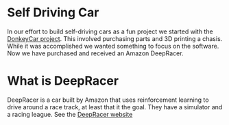 # Self Driving Car
In our effort to build self-driving cars as a fun project we
started with the [DonkeyCar project](https://www.donkeycar.com/).
This involved purchasing parts and 3D printing a chasis. While it was
accomplished we wanted something to focus on the software.
Now we have purchased and received an Amazon DeepRacer.

# What is DeepRacer
DeepRacer is a car built by Amazon that uses reinforcement learning
to drive around a race track, at least that it the goal. They have
a simulator and a racing league.
See the [DeepRacer website](https://aws.amazon.com/deepracer/)
